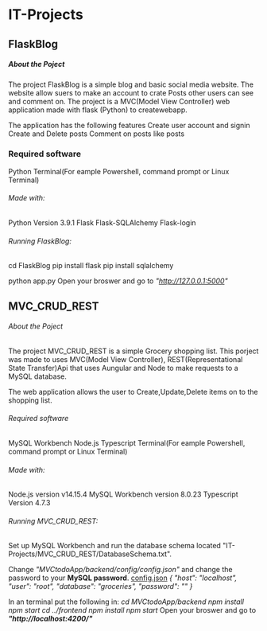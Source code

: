 # IT-Projects
## FlaskBlog
##### About the Poject
The project FlaskBlog is a simple blog and basic social media website.
The website allow suers to make an account to crate Posts other users can see and comment on.
The project is a MVC(Model View Controller) web application made with flask (Python) to createwebapp.
    
The application has the following features
Create user account and signin
Create and Delete posts 
Comment on posts
like posts

### Required software
Python
Terminal(For eample Powershell, command prompt or Linux Terminal)
        
###### Made with:
Python Version 3.9.1
Flask
Flask-SQLAlchemy
Flask-login
    
###### Running FlaskBlog:
cd FlaskBlog
pip install flask
pip install sqlalchemy

python app.py
Open your broswer and go to *"http://127.0.0.1:5000"*

## MVC_CRUD_REST
###### About the Poject
The project MVC_CRUD_REST is a simple Grocery shopping list.
This porject was made to uses MVC(Model View Controller), REST(Representational State Transfer)Api that uses Aungular and Node to make requests to a MySQL database. 

The web application allows the user to Create,Update,Delete items on to the shopping list.

###### Required software
MySQL Workbench
Node.js
Typescript
Terminal(For eample Powershell, command prompt or Linux Terminal)


###### Made with:
Node.js version v14.15.4 
MySQL Workbench version 8.0.23
Typescript Version 4.7.3  

###### Running MVC_CRUD_REST:
Set up MySQL Workbench and run the database schema located "IT-Projects/MVC_CRUD_REST/DatabaseSchema.txt".
    
Change *"MVCtodoApp/backend/config/config.json"* and change the password to your **MySQL password**.
[config.json](MVCtodoApp/backend/config/config.json)
*{
    "host": "localhost",
    "user": "root",
    "database": "groceries",
    "password": "<password>"
}*

In an terminal put the following in:
*cd MVCtodoApp/backend
npm install
npm start
cd ../frontend
npm install
npm start*
Open your broswer and go to ***"http://localhost:4200/"***
